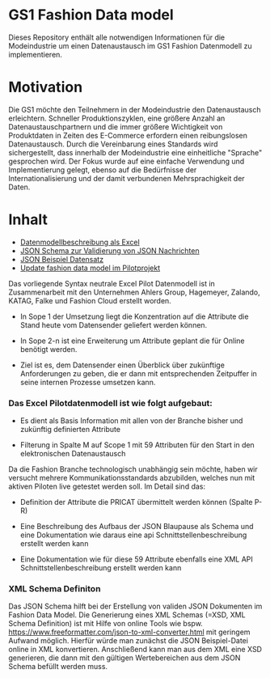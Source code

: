 # GS1 Fashion Data model

Dieses Repository enthält alle notwendigen Informationen für die Modeindustrie um einen Datenaustausch im GS1 Fashion Datenmodell zu implementieren.

# Motivation

Die GS1 möchte den Teilnehmern in der Modeindustrie den Datenaustausch erleichtern. Schneller Produktionszyklen, eine größere Anzahl an Datenaustauschpartnern und die immer größere Wichtigkeit von Produktdaten in Zeiten des E-Commerce erfordern einen reibungslosen Datenaustausch. Durch die Vereinbarung eines Standards wird sichergestellt, dass innerhalb der Modeindustrie eine einheitliche "Sprache" gesprochen wird.
Der Fokus wurde auf eine einfache Verwendung und Implementierung gelegt, ebenso auf die Bedürfnisse der Internationalisierung und der damit verbundenen Mehrsprachigkeit der Daten.

# Inhalt

-   [Datenmodellbeschreibung als Excel](https://github.com/boernard/fashion-data-model/raw/master/Fashion%20data%20model_AT_DE_CH_V1_Pilot.xlsx)
-   [JSON Schema zur Validierung von JSON Nachrichten](https://raw.githubusercontent.com/boernard/fashion-data-model/master/fashionDataModelJsonSchema.json)
-   [JSON Beispiel Datensatz](https://raw.githubusercontent.com/boernard/fashion-data-model/master/fashionDataModel_example.json)
-   [Update fashion data model im Pilotprojekt](https://github.com/boernard/fashion-data-model/raw/master/Update%20fashion%20data%20model%20im%20Pilotprojekt.pdf)

Das vorliegende Syntax neutrale Excel Pilot Datenmodell ist in Zusammenarbeit mit den Unternehmen Ahlers Group, Hagemeyer, Zalando, KATAG, Falke und Fashion Cloud erstellt worden.

-   In Sope 1 der Umsetzung liegt die Konzentration auf die Attribute die Stand heute vom Datensender geliefert werden können.

-   In Sope 2-n ist eine Erweiterung um Attribute geplant die für Online benötigt werden.

-   Ziel ist es, dem Datensender einen Überblick über zukünftige Anforderungen zu geben, die er dann mit entsprechenden Zeitpuffer in seine internen Prozesse umsetzen kann.

### Das Excel Pilotdatenmodell ist wie folgt aufgebaut:

-   Es dient als Basis Information mit allen von der Branche bisher und zukünftig definierten Attribute

-   Filterung in Spalte M auf Scope 1 mit 59 Attributen für den Start in den elektronischen Datenaustausch

Da die Fashion Branche technologisch unabhängig sein möchte, haben wir versucht mehrere Kommunikationsstandards abzubilden, welches nun mit aktiven Piloten live getestet werden soll. Im Detail sind das:

-   Definition der Attribute die PRICAT übermittelt werden können (Spalte P-R)

-   Eine Beschreibung des Aufbaus der JSON Blaupause als Schema und eine Dokumentation wie daraus eine api Schnittstellenbeschreibung erstellt werden kann

-   Eine Dokumentation wie für diese 59 Attribute ebenfalls eine XML API Schnittstellenbeschreibung erstellt werden kann

### XML Schema Definiton

Das JSON Schema hilft bei der Erstellung von validen JSON Dokumenten im Fashion Data Model. Die Generierung eines XML Schemas (=XSD, XML Schema Definition) ist mit Hilfe von online Tools wie bspw. https://www.freeformatter.com/json-to-xml-converter.html mit geringem Aufwand möglich.
Hierfür würde man zunächst die JSON Beispiel-Datei online in XML konvertieren. Anschließend kann man aus dem XML eine XSD generieren, die dann mit den gültigen Wertebereichen aus dem JSON Schema befüllt werden muss.
